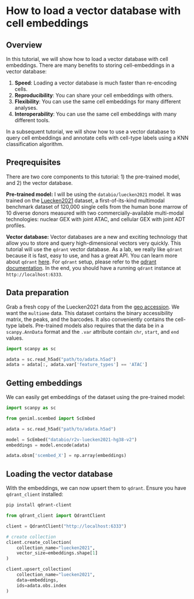 # How to load a vector database with cell embeddings
## Overview

In this tutorial, we will show how to load a vector database with cell embeddings. There are many benefits to storing cell-embeddings in a vector database:
1. **Speed**: Loading a vector database is much faster than re-encoding cells.
2. **Reproducibility**: You can share your cell embeddings with others.
3. **Flexibility**: You can use the same cell embeddings for many different analyses.
4. **Interoperability**: You can use the same cell embeddings with many different tools.

In a subsequent tutorial, we will show how to use a vector database to query cell embeddings and annotate cells with cell-type labels using a KNN classification algorithm.

## Preqrequisites
There are two core components to this tutorial: 1) the pre-trained model, and 2) the vector database.

**Pre-trained model:**
I will be using the `databio/luecken2021` model. It was trained on the [Luecken2021](https://openreview.net/forum?id=gN35BGa1Rt) dataset, a first-of-its-kind multimodal benchmark dataset of 120,000 single cells from the human bone marrow of 10 diverse donors measured with two commercially-available multi-modal technologies: nuclear GEX with joint ATAC, and cellular GEX with joint ADT profiles.

**Vector database:**
Vector databases are a new and exciting technology that allow you to store and query high-dimensional vectors very quickly. This tutorial will use the `qdrant` vector database. As a lab, we really like `qdrant` because it is fast, easy to use, and has a great API. You can learn more about `qdrant` [here](https://qdrant.com/). For `qdrant` setup, please refer to the [qdrant documentation](https://qdrant.com/docs/). In the end, you should have a running `qdrant` instance at `http://localhost:6333`.

## Data preparation

Grab a fresh copy of the Luecken2021 data from the [geo accession](https://www.ncbi.nlm.nih.gov/geo/query/acc.cgi?acc=GSE194122). We want the `multiome` data. This dataset contains the binary accessibility matrix, the peaks, and the barcodes. It also conveniently contains the cell-type labels. Pre-trained models also requires that the data be in a `scanpy.AnnData` format and the `.var` attribute contain `chr`, `start`, and `end` values.

```python
import scanpy as sc

adata = sc.read_h5ad("path/to/adata.h5ad")
adata = adata[:, adata.var['feature_types'] == 'ATAC']
```

## Getting embeddings
We can easily get embeddings of the dataset using the pre-trained model:

```python
import scanpy as sc

from geniml.scembed import ScEmbed

adata = sc.read_h5ad("path/to/adata.h5ad")

model = ScEmbed("databio/r2v-luecken2021-hg38-v2")
embeddings = model.encode(adata)

adata.obsm['scembed_X'] = np.array(embeddings)
```

## Loading the vector database
With the embeddings, we can now upsert them to `qdrant`. Ensure you have `qdrant_client` installed:

```bash
pip install qdrant-client
```

```python
from qdrant_client import QdrantClient

client = QdrantClient("http://localhost:6333")

# create collection
client.create_collection(
    collection_name="luecken2021",
    vector_size=embeddings.shape[1]
)

client.upsert_collection(
    collection_name="luecken2021",
    data=embeddings,
    ids=adata.obs.index
)
```